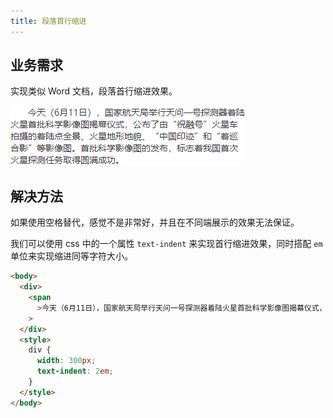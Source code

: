 ```yaml
---
title: 段落首行缩进
---
```


## 业务需求

实现类似 Word 文档，段落首行缩进效果。

![](./images/css-text-indent/Snipaste_2021-06-11_12-00-37.png)

## 解决方法

如果使用空格替代，感觉不是非常好，并且在不同端展示的效果无法保证。

我们可以使用 css 中的一个属性 `text-indent` 来实现首行缩进效果，同时搭配 `em` 单位来实现缩进同等字符大小。

```html
<body>
  <div>
    <span
      >今天（6月11日），国家航天局举行天问一号探测器着陆火星首批科学影像图揭幕仪式，公布了由“祝融号”火星车拍摄的着陆点全景、火星地形地貌、“中国印迹”和“着巡合影”等影像图。首批科学影像图的发布，标志着我国首次火星探测任务取得圆满成功。</span
    >
  </div>
  <style>
    div {
      width: 300px;
      text-indent: 2em;
    }
  </style>
</body>
```
